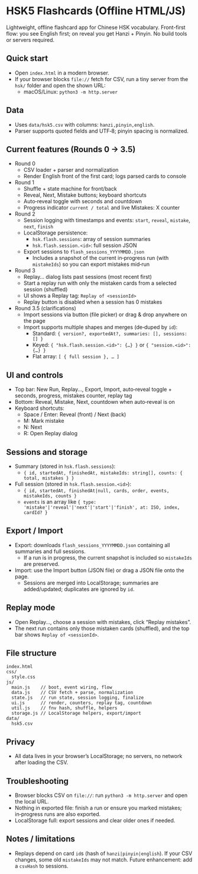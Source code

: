 # HSK5 Flashcards (Offline HTML/JS)

Lightweight, offline flashcard app for Chinese HSK vocabulary. Front-first flow: you see English first; on reveal you get Hanzi + Pinyin. No build tools or servers required.

## Quick start

- Open `index.html` in a modern browser.
- If your browser blocks `file://` fetch for CSV, run a tiny server from the `hsk/` folder and open the shown URL:
  - macOS/Linux: `python3 -m http.server`

## Data

- Uses `data/hsk5.csv` with columns: `hanzi,pinyin,english`.
- Parser supports quoted fields and UTF‑8; pinyin spacing is normalized.

## Current features (Rounds 0 → 3.5)

- Round 0
  - CSV loader + parser and normalization
  - Render English front of the first card; logs parsed cards to console
- Round 1
  - Shuffle + state machine for front/back
  - Reveal, Next, Mistake buttons; keyboard shortcuts
  - Auto‑reveal toggle with seconds and countdown
  - Progress indicator `current / total` and live Mistakes: X counter
- Round 2
  - Session logging with timestamps and events: `start`, `reveal`, `mistake`, `next`, `finish`
  - LocalStorage persistence:
    - `hsk.flash.sessions`: array of session summaries
    - `hsk.flash.session.<id>`: full session JSON
  - Export sessions to `flash_sessions_YYYYMMDD.json`
    - Includes a snapshot of the current in‑progress run (with `mistakeIds`) so you can export mistakes mid‑run
- Round 3
  - Replay… dialog lists past sessions (most recent first)
  - Start a replay run with only the mistaken cards from a selected session (shuffled)
  - UI shows a Replay tag: `Replay of <sessionId>`
  - Replay button is disabled when a session has 0 mistakes
- Round 3.5 (clarifications)
  - Import sessions via button (file picker) or drag & drop anywhere on the page
  - Import supports multiple shapes and merges (de‑duped by `id`):
    - Standard: `{ version?, exportedAt?, summaries: [], sessions: [] }`
    - Keyed: `{ "hsk.flash.session.<id>": {…} }` or `{ "session.<id>": {…} }`
    - Flat array: `[ { full session }, … ]`

## UI and controls

- Top bar: New Run, Replay…, Export, Import, auto‑reveal toggle + seconds, progress, mistakes counter, replay tag
- Bottom: Reveal, Mistake, Next, countdown when auto‑reveal is on
- Keyboard shortcuts:
  - Space / Enter: Reveal (front) / Next (back)
  - M: Mark mistake
  - N: Next
  - R: Open Replay dialog

## Sessions and storage

- Summary (stored in `hsk.flash.sessions`):
  - `{ id, startedAt, finishedAt, mistakeIds: string[], counts: { total, mistakes } }`
- Full session (stored in `hsk.flash.session.<id>`):
  - `{ id, startedAt, finishedAt|null, cards, order, events, mistakeIds, counts }`
  - `events` is an array like `{ type: 'mistake'|'reveal'|'next'|'start'|'finish', at: ISO, index, cardId? }`

## Export / Import

- Export: downloads `flash_sessions_YYYYMMDD.json` containing all summaries and full sessions.
  - If a run is in progress, the current snapshot is included so `mistakeIds` are preserved.
- Import: use the Import button (JSON file) or drag a JSON file onto the page.
  - Sessions are merged into LocalStorage; summaries are added/updated; duplicates are ignored by `id`.

## Replay mode

- Open Replay…, choose a session with mistakes, click “Replay mistakes”.
- The next run contains only those mistaken cards (shuffled), and the top bar shows `Replay of <sessionId>`.

## File structure

```text
index.html
css/
  style.css
js/
  main.js    // boot, event wiring, flow
  data.js    // CSV fetch + parse, normalization
  state.js   // run state, session logging, finalize
  ui.js      // render, counters, replay tag, countdown
  util.js    // fnv hash, shuffle, helpers
  storage.js // LocalStorage helpers, export/import
data/
  hsk5.csv
```

## Privacy

- All data lives in your browser’s LocalStorage; no servers, no network after loading the CSV.

## Troubleshooting

- Browser blocks CSV on `file://`: run `python3 -m http.server` and open the local URL.
- Nothing in exported file: finish a run or ensure you marked mistakes; in‑progress runs are also exported.
- LocalStorage full: export sessions and clear older ones if needed.

## Notes / limitations

- Replays depend on card `id`s (hash of `hanzi|pinyin|english`). If your CSV changes, some old `mistakeIds` may not match. Future enhancement: add a `csvHash` to sessions.
